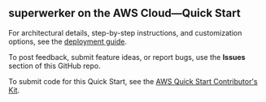 ## superwerker on the AWS Cloud—Quick Start

For architectural details, step-by-step instructions, and customization options, see the [deployment guide](https://aws-quickstart.github.io/quickstart-superwerker/).

To post feedback, submit feature ideas, or report bugs, use the **Issues** section of this GitHub repo. 

To submit code for this Quick Start, see the [AWS Quick Start Contributor's Kit](https://aws-quickstart.github.io/).
